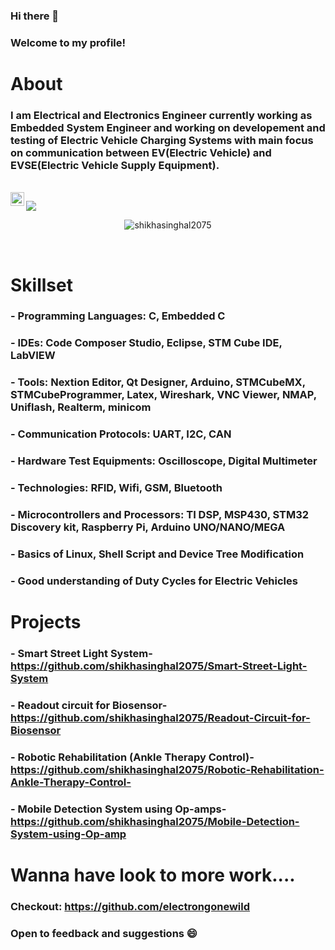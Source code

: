### Hi there 👋
### Welcome to my profile!
# About
### I am Electrical and Electronics Engineer currently working as Embedded System Engineer and working on developement and testing of Electric Vehicle Charging Systems with main focus on communication between EV(Electric Vehicle) and EVSE(Electric Vehicle Supply Equipment).
<br>
<a href="https://www.linkedin.com/in/shikha-singhal-3b1817174/">
  <img align="left" alt="Abhishek's LinkedIN" width="22px" src="https://raw.githubusercontent.com/peterthehan/peterthehan/master/assets/linkedin.svg" />
</a>

![](https://visitor-badge.glitch.me/badge?page_id=shikhasinghal2075.shikhasinghal2075)
<br/>
<p align="center"><img src="https://github-readme-stats.vercel.app/api?username=shikhasinghal2075&show_icons=true&theme=dracula" alt="shikhasinghal2075" /></p>
<br/>
<!--
**shikhasinghal2075/shikhasinghal2075** is a ✨ _special_ ✨ repository because its `README.md` (this file) appears on your GitHub profile.

Here are some ideas to get you started:

- 🔭 I’m currently working on ...
- 🌱 I’m currently learning ...
- 👯 I’m looking to collaborate on ...
- 🤔 I’m looking for help with ...
- 💬 Ask me about ...
- 📫 How to reach me: ...
- 😄 Pronouns: ...
- ⚡ Fun fact: ...
-->


📈 My GitHub Stats

<p align="center"> <img src="https://github-readme-stats.vercel.app/api?username=shikhasinghal2075&show_icons=true&theme=dark" alt="shikhasinghal2075" />

- 💼 Any freelance work? do reach me, [email](mailto:shikhasinghal2075@gmail.com) :)
- 💬 Ask me about anything, i am happy to help
  
<!--   if you like what i do, maybe consider buying me a coffee/tea 🥺👉👈

<a href="https://www.buymeacoffee.com/shikhasinghal2075" target="_blank"><img src="https://cdn.buymeacoffee.com/buttons/v2/default-red.png" alt="Buy Me A Coffee" width="150" ></a>
 -->
  
 # Skillset
### - Programming Languages: C, Embedded C
### - IDEs: Code Composer Studio, Eclipse, STM Cube IDE, LabVIEW
### - Tools: Nextion Editor, Qt Designer, Arduino, STMCubeMX, STMCubeProgrammer, Latex, Wireshark, VNC Viewer, NMAP, Uniflash, Realterm, minicom
### - Communication Protocols: UART, I2C, CAN
### - Hardware Test Equipments: Oscilloscope, Digital Multimeter
### - Technologies: RFID, Wifi, GSM, Bluetooth
### - Microcontrollers and Processors: TI DSP, MSP430, STM32 Discovery kit, Raspberry Pi, Arduino UNO/NANO/MEGA
### - Basics of Linux, Shell Script and Device Tree Modification
### - Good understanding of Duty Cycles for Electric Vehicles
  
 # Projects
 ### - Smart Street Light System-https://github.com/shikhasinghal2075/Smart-Street-Light-System
 ### - Readout circuit for Biosensor-https://github.com/shikhasinghal2075/Readout-Circuit-for-Biosensor
 ### - Robotic Rehabilitation (Ankle Therapy Control)-https://github.com/shikhasinghal2075/Robotic-Rehabilitation-Ankle-Therapy-Control-
 ### - Mobile Detection System using Op-amps-https://github.com/shikhasinghal2075/Mobile-Detection-System-using-Op-amp

 # Wanna have look to more work....
### Checkout: https://github.com/electrongonewild
### Open to feedback and suggestions 😄

